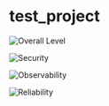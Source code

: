 # test_project

![Overall Level](https://img.shields.io/endpoint?style=for-the-badge&url=https%3A%2F%2Fopslevel-jason.ngrok.io%2Fapi%2Fservice_level%2Fd6c676ed-3cb5-47f0-92db-2e08ab10328f)

![Security](https://img.shields.io/endpoint?style=for-the-badge&url=https%3A%2F%2Fopslevel-jason.ngrok.io%2Fapi%2Fservice_level%2Fd6c676ed-3cb5-47f0-92db-2e08ab10328f%2FSecurity)

![Observability](https://img.shields.io/endpoint?style=for-the-badge&url=https%3A%2F%2Fopslevel-jason.ngrok.io%2Fapi%2Fservice_level%2Fd6c676ed-3cb5-47f0-92db-2e08ab10328f%2FObservability)

![Reliability](https://img.shields.io/endpoint?style=for-the-badge&url=https%3A%2F%2Fopslevel-jason.ngrok.io%2Fapi%2Fservice_level%2Fd6c676ed-3cb5-47f0-92db-2e08ab10328f%2FReliability)
